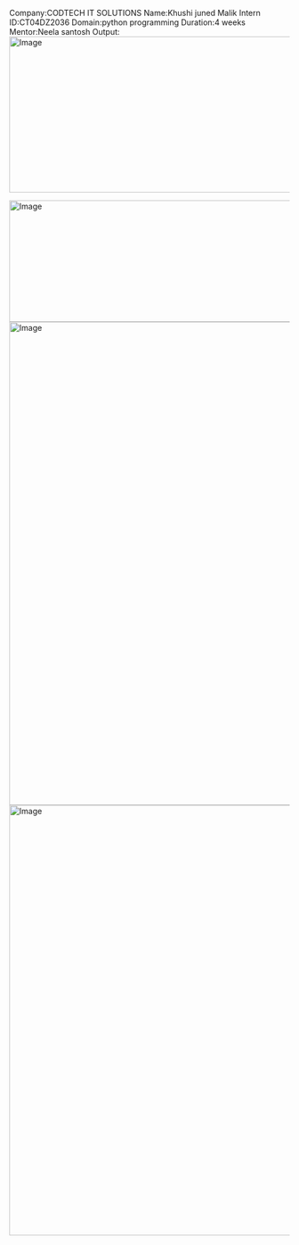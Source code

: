 Company:CODTECH IT SOLUTIONS
Name:Khushi juned Malik Intern ID:CT04DZ2036
Domain:python programming
Duration:4 weeks
Mentor:Neela santosh
Output:
<img width="641" height="280" alt="Image" src="https://github.com/user-attachments/assets/bb6f603e-197c-4c25-b221-a1b9e079b3a5" />

<img width="1234" height="218" alt="Image" src="https://github.com/user-attachments/assets/ab79078b-ccd9-437c-8f25-66268dbadf02" />

<img width="1543" height="867" alt="Image" src="https://github.com/user-attachments/assets/7dc271ec-e427-4e2a-8cd9-8d75d4bc0fe0" />

<img width="1034" height="772" alt="Image" src="https://github.com/user-attachments/assets/cdf50641-e7e1-44b8-bdf8-879e61de1a00" />
